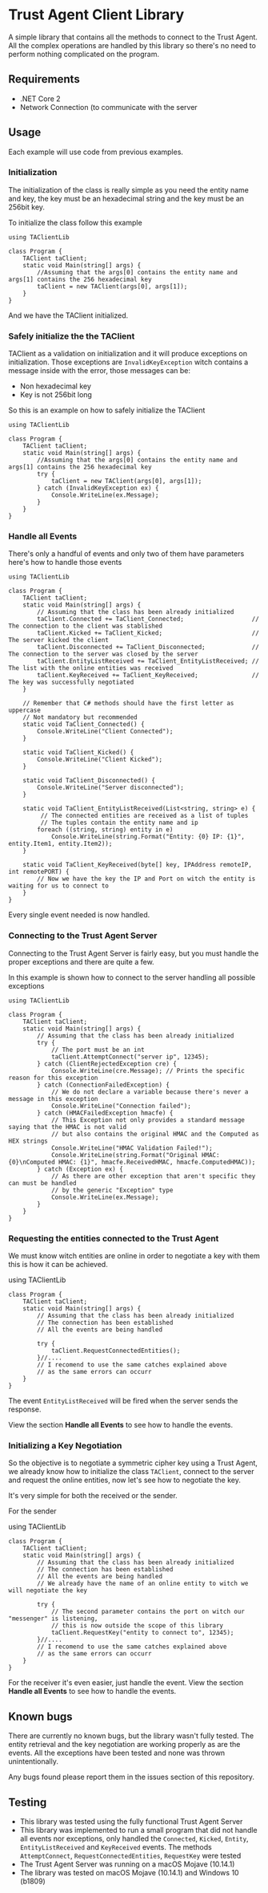 # Trust Agent Client Library

A simple library that contains all the methods to connect to the Trust Agent.
All the complex operations are handled by this library so there's no need to perform nothing complicated on the program.

## Requirements

* .NET Core 2
* Network Connection (to communicate with the server

## Usage

Each example will use code from previous examples.

### Initialization

The initialization of the class is really simple as you need the entity name and key, the key must be an hexadecimal string and the key must be an 256bit key.

To initialize the class follow this example

    using TAClientLib
    
    class Program {
        TAClient taClient;
        static void Main(string[] args) {
            //Assuming that the args[0] contains the entity name and args[1] contains the 256 hexadecimal key
            taClient = new TAClient(args[0], args[1]);
        }
    }
And we have the TAClient initialized.

### Safely initialize the the TAClient

TAClient as a validation on initialization and it will produce exceptions on initialization. Those exceptions are `InvalidKeyException` witch contains a message inside with the error, those messages can be:

* Non hexadecimal key
* Key is not 256bit long

So this is an example on how to safely initialize the TAClient

    using TAClientLib
    
    class Program {
        TAClient taClient;
        static void Main(string[] args) {
            //Assuming that the args[0] contains the entity name and args[1] contains the 256 hexadecimal key
            try {
                taClient = new TAClient(args[0], args[1]);
            } catch (InvalidKeyException ex) {
                Console.WriteLine(ex.Message);
            }
        }
    }

### Handle all Events

There's only a handful of events and only two of them have parameters here's how to handle those events

    using TAClientLib
    
    class Program {
        TAClient taClient;
        static void Main(string[] args) {
            // Assuming that the class has been already initialized
            taClient.Connected += TaClient_Connected;                   // The connection to the client was stablished
            taClient.Kicked += TaClient_Kicked;                         // The server kicked the client
            taClient.Disconnected += TaClient_Disconnected;             // The connection to the server was closed by the server
            taClient.EntityListReceived += TaClient_EntityListReceived; // The list with the online entities was received
            taClient.KeyReceived += TaClient_KeyReceived;               // The key was successfully negotiated
        }

        // Remember that C# methods should have the first letter as uppercase
        // Not mandatory but recommended
        static void TaClient_Connected() {
            Console.WriteLine("Client Connected");
        }
        
        static void TaClient_Kicked() {
            Console.WriteLine("Client Kicked");
        }

        static void TaClient_Disconnected() {
            Console.WriteLine("Server disconnected");
        }

        static void TaClient_EntityListReceived(List<string, string> e) {
             // The connected entities are received as a list of tuples
             // The tuples contain the entity name and ip
            foreach ((string, string) entity in e)
                Console.WriteLine(string.Format("Entity: {0} IP: {1}", entity.Item1, entity.Item2));
        }
        
        static void TaClient_KeyReceived(byte[] key, IPAddress remoteIP, int remotePORT) {
            // Now we have the key the IP and Port on witch the entity is waiting for us to connect to
        }
    }

Every single event needed is now handled.

### Connecting to the Trust Agent Server

Connecting to the Trust Agent Server is fairly easy, but you must handle the proper exceptions and there are quite a few.

In this example is shown how to connect to the server handling all possible exceptions

    using TAClientLib
    
    class Program {
        TAClient taClient;
        static void Main(string[] args) {
            // Assuming that the class has been already initialized
            try {
                // The port must be an int
                taClient.AttemptConnect("server ip", 12345);
            } catch (ClientRejectedException cre) {
                Console.WriteLine(cre.Message); // Prints the specific reason for this exception
            } catch (ConnectionFailedException) {
                // We do not declare a variable because there's never a message in this exception
                Console.WriteLine("Connection failed");
            } catch (HMACFailedException hmacfe) {
                // This Exception not only provides a standard message saying that the HMAC is not valid
                // but also contains the original HMAC and the Computed as HEX strings
                Console.WriteLine("HMAC Validation Failed!");
                Console.WriteLine(string.Format("Original HMAC: {0}\nComputed HMAC: {1}", hmacfe.ReceivedHMAC, hmacfe.ComputedHMAC));
            } catch (Exception ex) {
                // As there are other exception that aren't specific they can must be handled
                // by the generic "Exception" type
                Console.WriteLine(ex.Message);
            }
        }
    }

### Requesting the entities connected to the Trust Agent

We must know witch entities are online in order to negotiate a key with them this is how it can be achieved.

using TAClientLib
    
    class Program {
        TAClient taClient;
        static void Main(string[] args) {
            // Assuming that the class has been already initialized
            // The connection has been established
            // All the events are being handled
           
            try {
                taClient.RequestConnectedEntities();	
            }//....
            // I recomend to use the same catches explained above
            // as the same errors can occurr
        }
    }

The event `EntityListReceived` will be fired when the server sends the response. 

View the section **Handle all Events** to see how to handle the events.

### Initializing a Key Negotiation

So the objective is to negotiate a symmetric cipher key using a Trust Agent, we already know how to initialize the class `TAClient`, connect to the server and request the online entities, now let's see how to negotiate the key.

It's very simple for both the received or the sender.

For the sender

using TAClientLib
    
    class Program {
        TAClient taClient;
        static void Main(string[] args) {
            // Assuming that the class has been already initialized
            // The connection has been established
            // All the events are being handled
            // We already have the name of an online entity to witch we will negotiate the key
            
            try {
                // The second parameter contains the port on witch our "messenger" is listening, 
                // this is now outside the scope of this library
                taClient.RequestKey("entity to connect to", 12345);	
            }//....
            // I recomend to use the same catches explained above
            // as the same errors can occurr
        }
    }

For the receiver it's even easier, just handle the event.
View the section **Handle all Events** to see how to handle the events.

## Known bugs

There are currently no known bugs, but the library wasn't fully tested.
The entity retrieval and the key negotiation are working properly as are the events.
All the exceptions have been tested and none was thrown unintentionally.

Any bugs found please report them in the issues section of this repository.

## Testing

* This library was tested using the fully functional Trust Agent Server
* This library was implemented to run a small program that did not handle all events nor exceptions, only handled the `Connected`, `Kicked`, `Entity`, `EntityListReceived` and `KeyReceived` events. The methods `AttemptConnect`, `RequestConnectedEntities`, `RequestKey` were tested
* The Trust Agent Server was running on a macOS Mojave (10.14.1)
* The library was tested on macOS Mojave (10.14.1) and Windows 10 (b1809)
